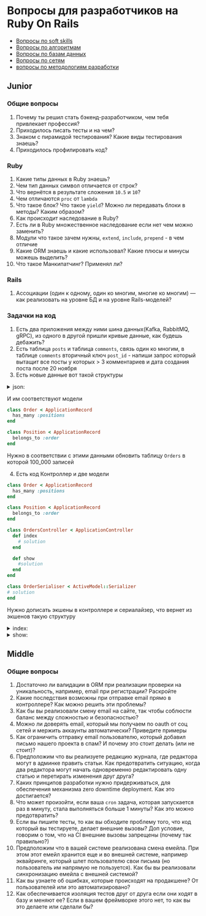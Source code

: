 # Вопросы для разработчиков на Ruby On Rails

* [Вопросы по soft skills](/questions/common/softskills.md)
* [Вопросы по алгоритмам](/questions/common/algorithms.md)
* [Вопросы по базам данных](/common/databases.md)
* [Вопросы по сетям](/common/networks.md)
* [вопросы по методологиям разработки](/common/metodologies.md)

## Junior

### Общие вопросы

1. Почему ты решил стать бэкенд-разработчиком, чем тебя привлекает профессия?
1. Приходилось писать тесты и на чем?
1. Знаком с пирамидой тестирования? Какие виды тестирования знаешь?
1. Приходилось профилировать код?

### Ruby

1. Какие типы данных в Ruby знаешь?
1. Чем тип данных символ отличается от строк?
1. Что вернётся в результате сложения `10.5` и `10`?
1. Чем отличаются `proc` от `lambda`
1. Что такое блок? Что такое `yield`? Можно ли передавать блоки в методы? Каким образом?
1. Как происходит наследование в Ruby?
1. Есть ли в Ruby множественное наследование если нет чем можно заменить?
1. Модули что такое зачем нужны, `extend`, `include`, `prepend` - в чем отличие
1. Какие ORM знаешь и какие использовал? Какие плюсы и минусы можешь выделить?
1. Что такое Манкипатчинг? Применял ли?

### Rails

1. Ассоциации (один к одному, один ко многим, многие ко многим) — как реализовать на уровне БД и на уровне Rails-моделей?


### Задачки на код

1. Есть два приложения между ними шина данных(Kafka, RabbitMQ, gRPC), из одного в другой пришли кривые данные, как будешь дебажить?
2. Есть таблица `posts` и таблица `comments`, связь один ко многим, в таблице `comments` вторичный ключ `post_id` - напиши запрос который вытащит все посты у которых > 3 комментариев и дата создания поста после 20 ноября
3. Есть новые данные вот такой структуры
  <details>
  <summary>json:</summary>
  <pre><code class="lang-json">[
  {
    id: 1,
    number: 'H1111',
    position: [
      {
        id: 1
        name: 'Хлеб'
        cost: '59.90'
      },
      # ......
    ]
  },
  #......
]
</code></pre>
  </details>

  И им соответствуют модели

  ```ruby
  class Order < ApplicationRecord
    has_many :positions
  end

  class Position < ApplicationRecord
    belongs_to :order
  end
  ```

  Нужно в соответствии с этими данными обновить таблицу `Orders` в которой 100_000 записей

4. Есть код Контроллер и две модели
  ```ruby
  class Order < ApplicationRecord
    has_many :positions
  end

  class Position < ApplicationRecord
    belongs_to :order
  end

  class OrdersController < ApplicationController
    def index
      # solution
    end

    def show
      #solution
    end
  end

  class OrderSerialiser < ActiveModel::Serializer
  # solution
  end
  ```

  Нужно дописать экшены в контроллере и сериалайзер, что вернет из экшенов такую структуру

  <details>
  <summary>index:</summary>
  <pre><code class="lang-json">[
  {
    id: 1,
    number: 'H1111',
    position: [
      {
        id: 1
        name: 'Хлеб'
        cost: '59.90'
      },
      # ......
    ]
  },
  #......
]
</code></pre>

  </details>
  <details>
  <summary>show:</summary>
  <pre><code class="lang-json">{
  id: 1,
  number: 'H1111',
  position: [
    {
      id: 1
      name: 'Хлеб'
      cost: '59.90'
    },
    # ......
  ]
}
</code></pre>
  </details>

## Middle

### Общие вопросы

1. Достаточно ли валидации в ORM при реализации проверки на уникальность, например, email при регистрации? Раскройте
1. Какие последствия возможны при отправке email прямо в контроллере? Как можно решить эти проблемы?
1. Как бы вы реализовали смену email на сайте, так чтобы соблюсти баланс между сложностью и безопасностью?
1. Можно ли доверять email, который мы получаем по oauth от соц сетей и мержить аккаунты автоматически? Приведите примеры
1. Как ограничить отправку email пользователю, который добавил письмо нашего проекта в спам? И почему это стоит делать (или не стоит)?
1. Предположим что вы реализуете редакцию журнала, где редактора могут в админке править статьи. Как предотвратить ситуацию, когда два редактора могут начать одновременно редактировать одну статью и перетирать изменения друг друга?
1. Каких принципов разработки нужно придерживаться, для обеспечения механизма zero downtime deployment. Как это достигается?
1. Что может произойти, если ваша `cron` задача, которая запускается раз в минуту, стала выполняться больше 1 минуты? Как это можно предотвратить?
1. Если вы пишите тесты, то как вы обходите проблему того, что код который вы тестируете, делает внешние вызовы? Доп условие, говорим о том, что на CI внешние вызовы запрещены (почему так правильно?)
1. Предположим что в вашей системе реализована смена емейла. При этом этот емейл хранится еще и во внешней системе, например эквайринге, который шлет пользователю свои письма (но пользователь им напрямую не пользуется). Как бы вы реализовали синхронизацию емейла с внешней системой?
1. Как вы узнаете об ошибках, которые происходят на продакшене? От пользователей или это автоматизировано?
1. Как обеспечивается изоляция тестов друг от друга если они ходят в базу и меняют ее? Если в вашем фреймворке этого нет, то как вы это делаете или сделали бы?
